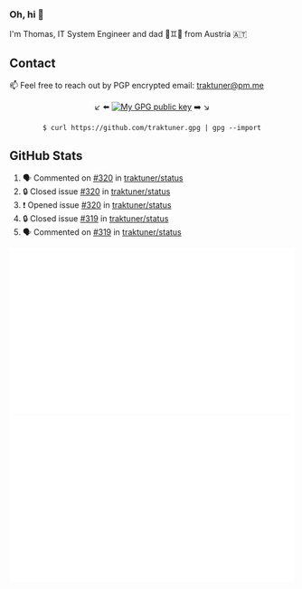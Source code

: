 ### Oh, hi 👋

I'm Thomas, IT System Engineer and dad 👶♊️👶 from Austria 🇦🇹

<!--
**traktuner/traktuner** is a ✨ _special_ ✨ repository because its `README.md` (this file) appears on your GitHub profile.

Here are some ideas to get you started:

- 🔭 I’m currently working on ...
- 🌱 I’m currently learning ...
- 👯 I’m looking to collaborate on ...
- 🤔 I’m looking for help with ...
- 💬 Ask me about ...
- 📫 How to reach me: ...
- 😄 Pronouns: ...
- ⚡ Fun fact: ...
-->

## Contact
📫 Feel free to reach out by PGP encrypted email:
traktuner@pm.me

<div align="center" markdown="1">

↙️ ⬅️ [![My GPG public key](https://img.shields.io/badge/PGP%20public%20key-6D4AFF?style=for-the-badge)](https://github.com/traktuner.gpg) ➡️ ↘️

```shell
$ curl https://github.com/traktuner.gpg | gpg --import
```

</div>

## GitHub Stats
<!--START_SECTION:activity-->
1. 🗣 Commented on [#320](https://github.com/traktuner/status/issues/320#issuecomment-1987716028) in [traktuner/status](https://github.com/traktuner/status)
2. 🔒 Closed issue [#320](https://github.com/traktuner/status/issues/320) in [traktuner/status](https://github.com/traktuner/status)
3. ❗ Opened issue [#320](https://github.com/traktuner/status/issues/320) in [traktuner/status](https://github.com/traktuner/status)
4. 🔒 Closed issue [#319](https://github.com/traktuner/status/issues/319) in [traktuner/status](https://github.com/traktuner/status)
5. 🗣 Commented on [#319](https://github.com/traktuner/status/issues/319#issuecomment-1976513077) in [traktuner/status](https://github.com/traktuner/status)
<!--END_SECTION:activity-->

![](https://github.com/traktuner/traktuner/blob/master/generated/overview.svg)
![](https://github.com/traktuner/traktuner/blob/master/generated/languages.svg)
